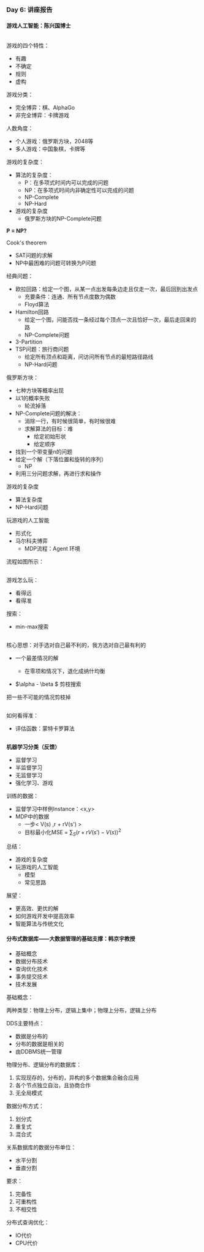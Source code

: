 ### Day 6: 讲座报告

#### 游戏人工智能：陈兴国博士

![]()

游戏的四个特性：

- 有趣
- 不确定
- 规则
- 虚构

游戏分类：

- 完全博弈：棋、AlphaGo
- 非完全博弈：卡牌游戏

人数角度：

- 个人游戏：俄罗斯方块，2048等
- 多人游戏：中国象棋，卡牌等

游戏的复杂度：

- 算法的复杂度：
  - P：在多项式时间内可以完成的问题
  - NP：在多项式时间内非确定性可以完成的问题
  - NP-Complete
  - NP-Hard
- 游戏的复杂度
  - 俄罗斯方块的NP-Complete问题

**P = NP?**

Cook's theorem

- SAT问题的求解
- NP中最困难的问题可转换为P问题

经典问题：

- 欧拉回路：给定一个图，从某一点出发每条边走且仅走一次，最后回到出发点
  - 充要条件：连通、所有节点度数为偶数
  - Floyd算法
- Hamilton回路
  - 给定一个图，问能否找一条经过每个顶点一次且恰好一次，最后走回来的路
  - NP-Complete问题
- 3-Partition
- TSP问题：旅行商问题
  - 给定所有顶点和距离，问访问所有节点的最短路径路线
  - NP-Hard问题

俄罗斯方块：

- 七种方块等概率出现
- 以1的概率失败
  - 轮流掉落
- NP-Complete问题的解决：
  - 消除一行，有时候很简单，有时候很难
  - 求解算法的目标：难
    - 给定初始形状
    - 给定顺序
- 找到一个带变量n的问题
- 给定一个解（下落位置和旋转的序列）
  - NP
- 利用三分问题求解，再进行求和操作

游戏的复杂度

- 算法复杂度
- NP-Hard问题

玩游戏的人工智能

- 形式化
- 马尔科夫博弈
  - MDP流程：Agent 环境

流程如图所示：

![]()

游戏怎么玩：

- 看得远
- 看得准

搜索：

- min-max搜索

![]()

核心思想：对手选对自己最不利的，我方选对自己最有利的

- 一个最差情况的解

  - 在零项和情况下，退化成纳什均衡


- $\alpha - \beta $ 剪枝搜索

把一些不可能的情况剪枝掉

![]()

如何看得准：

- 评估函数：蒙特卡罗算法

![]()

**机器学习分类（反馈）**

- 监督学习
- 半监督学习
- 无监督学习
- 强化学习、游戏

训练的数据：

- 监督学习中样例Instance：<x,y>
- MDP中的数据
  - 一步< V(s) ,r + rV(s') >
  - 目标最小化MSE = $\sum_{S}(r+rV(s') - V(s))^2$

总结：

- 游戏的复杂度
- 玩游戏的人工智能
  - 模型
  - 常见思路

展望：

- 更高效、更优的解
- 如何游戏开发中提高效率
- 智能算法与传统文化

#### 分布式数据库——大数据管理的基础支撑：韩京宇教授

- 基础概念
- 数据分布技术
- 查询优化技术
- 事务提交技术
- 技术发展

基础概念：

两种类型：物理上分布，逻辑上集中；物理上分布，逻辑上分布

DDS主要特点：

- 数据是分布的
- 分布的数据是相关的
- 由DDBMS统一管理

物理分布、逻辑分布的数据库：

1. 实现现存的，分布的，异构的多个数据集合融合应用
2. 各个节点独立自治，且协商合作
3. 无全局模式

数据分布方式：

1. 划分式
2. 重复式
3. 混合式

关系数据库的数据分布单位：

- 水平分割
- 垂直分割

要求：

1. 完备性
2. 可重构性
3. 不相交性

分布式查询优化：

- IO代价
- CPU代价

